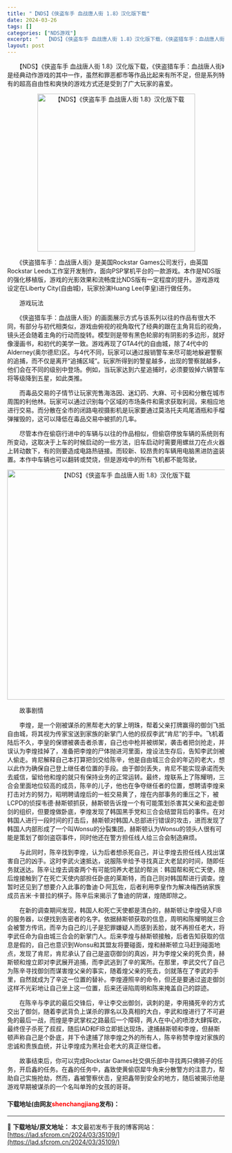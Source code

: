 ```yaml
---
title: "【NDS】《侠盗车手 血战唐人街 1.8》汉化版下载"
date: 2024-03-26
tags: []
categories: ["NDS游戏"]
excerpt: "　　【NDS】《侠盗车手 血战唐人街 1.8》汉化版下载，《侠盗猎车手：血战唐人街》是经典动作游戏的其中一作，虽然和罪恶都市等作品比起来有所不足，但是系列特有的超高自由性和爽快的游戏方式还是受到了广大玩家的喜爱。 　　《侠盗猎车手：血战唐人街》是美国Rockstar Games公司发行，由英国Roc&hellip;"
layout: post
---
```


 <p>　　【NDS】《侠盗车手 血战唐人街 1.8》汉化版下载，《侠盗猎车手：血战唐人街》是经典动作游戏的其中一作，虽然和罪恶都市等作品比起来有所不足，但是系列特有的超高自由性和爽快的游戏方式还是受到了广大玩家的喜爱。</p> <p align="center"><img align="" border="0" src="https://lad.sfcrom.cn/wp-content/uploads/2024/03/20240326_66022db753acb.png" width="365" alt="【NDS】《侠盗车手 血战唐人街 1.8》汉化版下载" /></p> <p>　　《侠盗猎车手：血战唐人街》是美国Rockstar Games公司发行，由英国Rockstar Leeds工作室开发制作，面向PSP掌机平台的一款游戏。本作是NDS版的强化移植版，游戏的光影效果和流畅度比NDS版有一定程度的提升。游戏游戏设定在Liberty City(自由城)，玩家扮演Huang Lee(李皇)进行做任务。</p> <p>　　游戏玩法</p> <p>　　《侠盗猎车手：血战唐人街》的画面展示方式与该系列以往的作品有很大不同，有部分与初代相类似，游戏由俯视的视角取代了经典的跟在主角背后的视角，镜头还会随着主角的行动而旋转。模型则是带有黑色轮廓的有阴影的多边形，就好像漫画书，和初代的美学一致。游戏再现了GTA4代的自由城，除了4代中的Alderney(奥尔德尼)区。与4代不同，玩家可以通过报销警车来尽可能地躲避警察的追捕，而不仅是离开&ldquo;追捕区域&rdquo;。玩家所得到的警星越多，出现的警察就越多，他们会在不同的级别中登场。例如，当玩家达到六星追捕时，必须要毁掉六辆警车将等级降到五星，如此类推。</p> <p>　　而毒品交易的子情节让玩家兜售海洛因、迷幻药、大麻、可卡因和分散在城市周围的利他林。玩家可以通过识别每个区域的市场条件和需求获取利润，来相应地进行交易。而分散在全市的闭路电视摄影机是玩家要通过莫洛托夫鸡尾酒瓶和手榴弹摧毁的，这可以降低在毒品交易中被抓的几率。</p> <p>　　尽管本作在偷窃行进中的车辆与以往的作品相似，但偷窃停放车辆的系统则有所变动，这取决于上车的时候启动的一些方法，旧车启动时需要用螺丝刀在点火器上转动数下，有的则要造成电路热链接。而较新、较昂贵的车辆用电脑黑进防盗装置。本作中车辆也可以翻转或焚烧，但是游戏中的所有飞机都不能驾驶。</p> <p align="center"><img align="" border="0" src="https://lad.sfcrom.cn/wp-content/uploads/2024/03/20240326_66022db7d66af.png" width="532" alt="【NDS】《侠盗车手 血战唐人街 1.8》汉化版下载" /></p> <p>　　故事剧情</p> <p>　　李煌，是一个刚被谋杀的黑帮老大的掌上明珠，帮着父亲打牌赢得的御剑飞抵自由城，将其视为传家宝送到家族的新掌门人他的叔叔李武&ldquo;肯尼&rdquo;的手中。飞机着陆后不久，李皇的保镖被袭击者杀害，自己也中枪并被绑架，袭击者把剑抢走，并误认为李煌挂掉了，准备把李煌的尸体抛进河里面，煌设法生存后，告知李武剑被人偷走。肯尼解释自己本打算把剑交给陈辛，他是自由城三合会的年迈的老大，想以此作为确保自己登上继任者位置的手段。由于御剑丢失，肯尼不能实现承诺而失去威信，留给他和煌的就只有保持业务的正常运转。最终，煌联系上了陈耀明，三合会里面地位较高的成员，陈辛的儿子，他也在争夺继任者的位置，想聘请李煌来打击对方的努力，昭明聘请煌后的一桩交易黄了，煌在内部事务的重压之下，被LCPD的侦探韦德&middot;赫斯顿抓获，赫斯顿告诉煌一个有可能策划杀害其父亲和盗走御剑的组织，但要煌做卧底，李煌发现了韩国黑手党和三合会结盟背后的事件。在对韩国人进行一段时间的打击后，赫斯顿对韩国人总部进行错误的攻击，进而发现了韩国人内部形成了一个叫Wonsu的分裂集团，赫斯顿认为Wonsu的领头人很有可能是策划了御剑盗窃事件，同时他还在警方担任线人给三合会制造麻烦。</p> <p>　　与此同时，陈辛找到李煌，认为后者想杀死自己，并让李煌去担任线人找出谋害自己的凶手。这时李武火速抵达，说服陈辛给予寻找真正大老鼠的时间，随即任务就送达。陈辛让煌去调查两个有可能饲养大老鼠的帮派：韩国帮和死亡天使，随后煌接触到了在死亡天使内部担任卧底的莱斯特，而自己则对韩国帮进行调查。煌暂时还见到了想要介入此事的鲁迪&middot;D&middot;阿瓦佐，后者利用李皇作为解决梅西纳家族成员吉米&middot;卡普拉的棋子。陈辛后来揭示了鲁迪的阴谋，煌随即除之。</p> <p>　　在新的调查期间发现，韩国人和死亡天使都是清白的，赫斯顿让李煌侵入FIB的服务器，以便找到告密者的名字。依据赫斯顿获取的信息，周明和陈耀明就三合会被警方传讯，而辛为自己的儿子是犯罪嫌疑人而感到丢脸，就不再担任老大，将李武任命为自由城三合会的新掌门人。后来李煌与赫斯顿接触，后者告知获取的信息是假的，自己也意识到Wonsu和其盟友将要碰面，煌和赫斯顿立马赶到碰面地点，发现了肯尼，肯尼承认了自己是盗窃御剑的真凶，并为李煌父亲的死负责，赫斯顿和煌立即对李武展开追捕，而李武逃到了辛的寓所。在那里，李武交代了自己为陈辛寻找御剑而谋害煌父亲的事实，随着煌父亲的死去，剑就落在了李武的手里，自然就成为了辛这一位置的替补。李煌遵照辛的命令，但还是要通过盗走御剑这样不光彩地让自己坐上这一位置，后来还诬陷周明和陈来掩盖自己的踪迹。</p> <p>　　在陈辛与李武的最后交锋后，辛让李交出御剑，讽刺的是，李用捅死辛的方式交出了御剑，随着李武背负上谋杀的罪名以及真相的大白，李武和煌进行了不可避免的最后一战，而煌是李武掌权之路最后一个障碍，两人在中心的喷漆大肆挥砍，最终侄子杀死了叔叔，随后IAD和FIB立即抵达现场，逮捕赫斯顿和李煌，但赫斯顿声称自己是个卧底，并下令逮捕了除李煌之外的所有人，陈辛称赞李煌对家族的忠诚和贵族血统，并让李煌成为黑社会老大的真正继位者。</p> <p>　　故事结束后，你可以完成Rockstar Games社交俱乐部中寻找两只佛狮子的任务，开启鑫的任务。在鑫的任务中，鑫致使黄偷窃犀牛角来分散警方的注意力，帮助自己实施抢劫，然而，鑫被警察伏击，皇把鑫带到安全的地方，随后被揭示他是游戏早期被谋杀的一个名叫单玲的女孩的哥哥。</p> <p><h4>下载地址(由网友<font color="red">shenchangjiang</font>发布)：</h4></p> 

---
📖 **下载地址/原文地址：** 本文最初发布于我的博客网站：[https://lad.sfcrom.cn/2024/03/35109/](https://lad.sfcrom.cn/2024/03/35109/)
